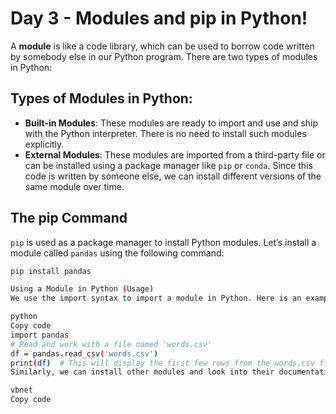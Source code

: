 # Day 3 - Modules and pip in Python!

A **module** is like a code library, which can be used to borrow code written by somebody else in our Python program. There are two types of modules in Python:

## Types of Modules in Python:

- **Built-in Modules**: These modules are ready to import and use and ship with the Python interpreter. There is no need to install such modules explicitly.
- **External Modules**: These modules are imported from a third-party file or can be installed using a package manager like `pip` or `conda`. Since this code is written by someone else, we can install different versions of the same module over time.

## The pip Command

`pip` is used as a package manager to install Python modules. Let’s install a module called `pandas` using the following command:

```bash
pip install pandas

Using a Module in Python (Usage)
We use the import syntax to import a module in Python. Here is an example code:

python
Copy code
import pandas
# Read and work with a file named 'words.csv'
df = pandas.read_csv('words.csv')
print(df)  # This will display the first few rows from the words.csv file
Similarly, we can install other modules and look into their documentation for usage instructions. We will find ourselves doing this often in the later part of this course.

vbnet
Copy code

